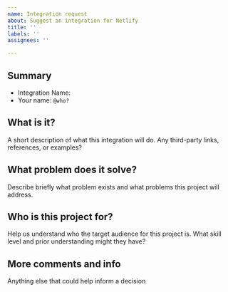 ```yaml
---
name: Integration request
about: Suggest an integration for Netlify
title: ''
labels: ''
assignees: ''

---
```


## Summary
- Integration Name:
- Your name: `@who?`

## What is it?
A short description of what this integration will do. Any third-party links, references, or examples?

## What problem does it solve?
Describe briefly what problem exists and what problems this project will address.

## Who is this project for?
Help us understand who the target audience for this project is. What skill level and prior understanding might they have?

## More comments and info
Anything else that could help inform a decision
